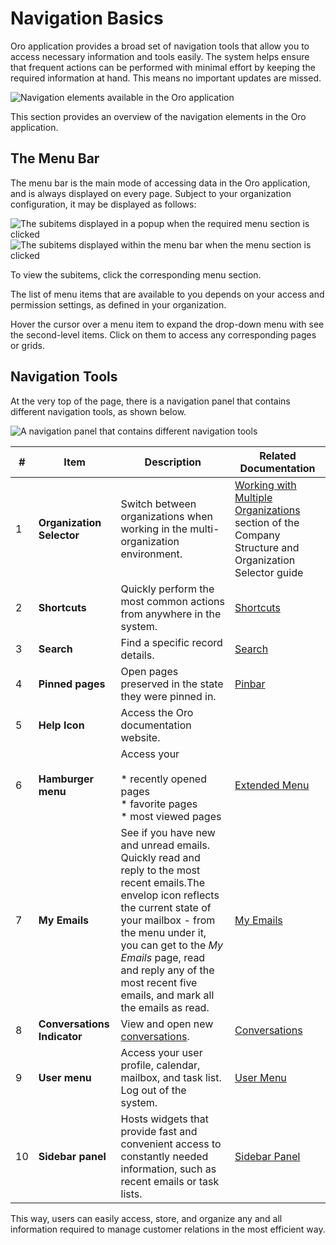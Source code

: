 <a id="user-guide-getting-started-controls"></a>

# Navigation Basics

Oro application provides a broad set of navigation tools that allow you to access necessary information and tools easily. The system helps ensure that frequent actions can be performed with minimal effort by keeping the required information at hand. This means no important updates are missed.

![Navigation elements available in the Oro application](user/img/getting_started/navigation/navigation_basics.png)

This section provides an overview of the navigation elements in the Oro application.

<a id="user-guide-navigation-menu"></a>

## The Menu Bar

The menu bar is the main mode of accessing data in the Oro application, and is always displayed on every page. Subject to your organization configuration, it may be displayed as follows:

![The subitems displayed in a popup when the required menu section is clicked](user/img/getting_started/navigation/collapsed_menu.png)![The subitems displayed within the menu bar when the menu section is clicked](user/img/getting_started/navigation/expanded_menu.png)

To view the subitems, click the corresponding menu section.

The list of menu items that are available to you depends on your access and permission settings, as defined in your
organization.

Hover the cursor over a menu item to expand the drop-down menu with see the second-level items. Click on them to access
any corresponding pages or grids.

<a id="user-guide-navigation-panel"></a>

## Navigation Tools

At the very top of the page, there is a navigation panel that contains different navigation tools, as shown below.

![A navigation panel that contains different navigation tools](user/img/getting_started/navigation/panel.png)

|   # | Item                        | Description                                                                                                                                                                                                                                                                                            | Related Documentation                                                                                                                                                  |
|-----|-----------------------------|--------------------------------------------------------------------------------------------------------------------------------------------------------------------------------------------------------------------------------------------------------------------------------------------------------|------------------------------------------------------------------------------------------------------------------------------------------------------------------------|
|   1 | **Organization Selector**   | Switch between organizations when working in the multi-organization environment.                                                                                                                                                                                                                       | [Working with Multiple Organizations](org-selector.md#user-guide-getting-started-change-organization) section of the Company Structure and Organization Selector guide |
|   2 | **Shortcuts**               | Quickly perform the most common actions from anywhere in the system.                                                                                                                                                                                                                                   | [Shortcuts](shortcuts.md#user-guide-getting-started-shortcuts)                                                                                                         |
|   3 | **Search**                  | Find a specific record details.                                                                                                                                                                                                                                                                        | [Search](../../../concept-guides/catalog-promotions/search/index.md#user-guide-getting-started-search)                                                                 |
|   4 | **Pinned pages**            | Open pages preserved in the state they were pinned in.                                                                                                                                                                                                                                                 | [Pinbar](pinbar.md#user-guide-ui-components-pinned)                                                                                                                    |
|   5 | **Help Icon**               | Access the Oro documentation website.                                                                                                                                                                                                                                                                  |                                                                                                                                                                        |
|   6 | **Hamburger menu**          | Access your<br/><br/>* recently opened pages<br/>* favorite pages<br/>* most viewed pages                                                                                                                                                                                                              | [Extended Menu](extended-menu.md#user-guide-getting-started-history)                                                                                                   |
|   7 | **My Emails**               | See if you have new and unread emails. Quickly read and reply to the most recent emails.The envelop icon reflects the current state of your mailbox - from the menu under it, you can get to the *My Emails* page, read and reply any of the most recent five emails, and mark all the emails as read. | [My Emails](../user-menu/my-emails.md#user-guide-using-emails)                                                                                                         |
|   8 | **Conversations Indicator** | View and open new [conversations](../../activities/conversations/index.md#doc-activities-conversations).                                                                                                                                                                                               | [Conversations](../../activities/conversations/index.md#doc-activities-conversations)                                                                                  |
|   9 | **User menu**               | Access your user profile, calendar, mailbox, and task list. Log out of the system.                                                                                                                                                                                                                     | [User Menu](user-menu.md#user-guide-getting-started-user-menu)                                                                                                         |
|  10 | **Sidebar panel**           | Hosts widgets that provide fast and convenient access to constantly needed information, such as recent emails or task lists.                                                                                                                                                                           | [Sidebar Panel](sidebar-panel.md#user-guide-navigation-sidebar-panel)                                                                                                  |

This way, users can easily access, store, and organize any and all information required to manage customer relations in
the most efficient way.
